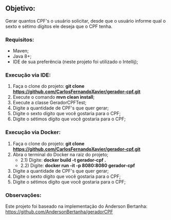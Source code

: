 ## Objetivo: ##
Gerar quantos CPF's o usuário solicitar, desde que o usuário informe qual o sexto e sétimo dígitos ele deseja que o CPF
tenha.

### Requisitos: ###
- Maven;
- Java 8+;
- IDE de sua preferência (neste projeto foi utilizado o Intellij);

### Execução via IDE: ###
1) Faça o clone do projeto: **git clone https://github.com/CarlosFernandoXavier/gerador-cpf.git**
2) Execute o comando **mvn clean install**;
3) Execute a classe GeradorCPFTest;
4) Digite a quantidade de CPF's que quer gerar;
5) Digite o sexto dígito que você gostaria para o CPF;
6) Digite o sétimos dígito que você gostaria para o CPF;

### Execução via Docker: ###
1) Faça o clone do projeto: **git clone https://github.com/CarlosFernandoXavier/gerador-cpf.git**
2) Abra o terminal do Docker na raiz do projeto;
    - 2.1) Digite: **docker build -t gerador-cpf .**
    - 2.2) Digite: **docker run -it -p 8080:8080 gerador-cpf**
4) Digite a quantidade de CPF's que quer gerar;
5) Digite o sexto dígito que você gostaria para o CPF;
6) Digite o sétimos dígito que você gostaria para o CPF;


### Observações: ###
Este projeto foi baseado na implementação do Anderson Bertanha: https://github.com/AndersonBertanha/geradorCPF
